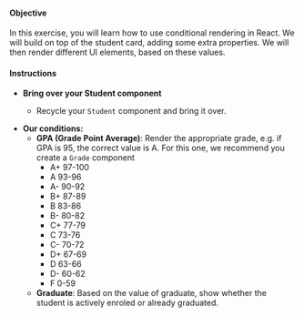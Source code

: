 <h4>Objective</h4>
<p>In this exercise, you will learn how to use conditional rendering in React. We will build on top of the student card, adding some extra properties. We will then render different UI elements, based on these values.</p>
<h4>Instructions</h4>
<ul>
<li>
<p><strong>Bring over your Student component</strong></p>
<ul>
<li>
<p>Recycle your&nbsp;<code>Student</code> component and bring it over.</p>
</li>
</ul>
</li>
<li><strong>Our conditions:</strong>
<ul>
<li><strong>GPA (Grade Point Average)</strong>: Render the appropriate grade, e.g. if GPA is 95, the correct value is A. For this one, we recommend you create a <code>Grade</code> component
<ul>
<li>A+ 97-100</li>
<li>A 93-96</li>
<li>A- 90-92</li>
<li>B+ 87-89</li>
<li>B 83-86</li>
<li>B- 80-82</li>
<li>C+ 77-79</li>
<li>C 73-76</li>
<li>C- 70-72</li>
<li>D+ 67-69</li>
<li>D 63-66</li>
<li>D- 60-62</li>
<li>F 0-59</li>
</ul>
</li>
<li><strong>Graduate</strong>: Based on the value of graduate, show whether the student is actively enroled or already graduated.</li>
</ul>
</li>
</ul>